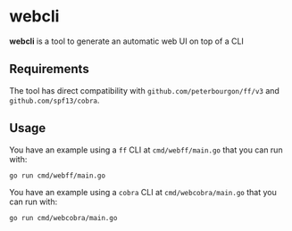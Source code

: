 # webcli

**webcli** is a tool to generate an automatic web UI on top of a CLI

## Requirements

The tool has direct compatibility with `github.com/peterbourgon/ff/v3` and `github.com/spf13/cobra`.

## Usage

You have an example using a `ff` CLI at `cmd/webff/main.go` that you can run with:

```bash
go run cmd/webff/main.go
```

You have an example using a `cobra` CLI at `cmd/webcobra/main.go` that you can run with:

```bash
go run cmd/webcobra/main.go
```
